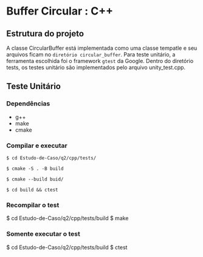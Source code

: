 # Buffer Circular : C++

## Estrutura do projeto

A classe CircularBuffer está implementada como uma classe tempatle e seu arquivos ficam no ```diretório circular_buffer```. Para teste unitário, a ferramenta escolhida foi o framework ```gtest``` da Google. Dentro do diretório tests, os testes unitário são implementados pelo arquivo unity_test.cpp.

## Teste Unitário

### Dependências

- g++
- make
- cmake

### Compilar e executar

```
$ cd Estudo-de-Caso/q2/cpp/tests/

$ cmake -S . -B build

$ cmake --build buid/

$ cd build && ctest
```

### Recompilar o test

$ cd Estudo-de-Caso/q2/cpp/tests/build
$ make

### Somente executar o test

$ cd Estudo-de-Caso/q2/cpp/tests/build
$ ctest